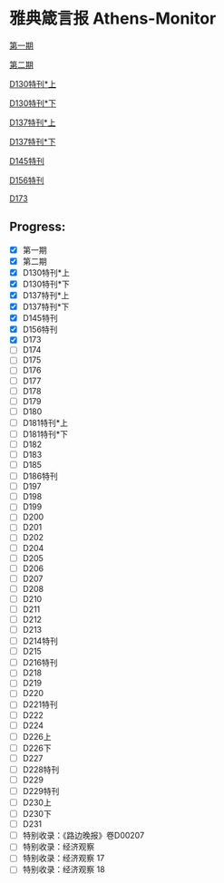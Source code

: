 # 雅典箴言报 Athens-Monitor

[第一期](https://github.com/TsaiZinan/Athens-Monitor/blob/main/%23%E7%AC%AC%E4%B8%80%E6%9C%9F.md)

[第二期](https://github.com/TsaiZinan/Athens-Monitor/blob/main/%23%E7%AC%AC%E4%BA%8C%E6%9C%9F.md)

[D130特刊*上](https://github.com/TsaiZinan/Athens-Monitor/blob/main/D130%E7%89%B9%E5%88%8A%E4%B8%8A.md)

[D130特刊*下](https://github.com/TsaiZinan/Athens-Monitor/blob/main/D130%E7%89%B9%E5%88%8A%E4%B8%8B.md)

[D137特刊*上](https://github.com/TsaiZinan/Athens-Monitor/blob/main/D137%E7%89%B9%E5%88%8A%E4%B8%8A.md)

[D137特刊*下](https://github.com/TsaiZinan/Athens-Monitor/blob/main/D137%E7%89%B9%E5%88%8A%E4%B8%8B.md)

[D145特刊](https://github.com/TsaiZinan/Athens-Monitor/blob/main/D145%E7%89%B9%E5%88%8A.md)

[D156特刊](https://github.com/TsaiZinan/Athens-Monitor/blob/main/D156%E7%89%B9%E5%88%8A.md)

[D173](https://github.com/TsaiZinan/Athens-Monitor/blob/main/D173.md)

## Progress:

- [x] 第一期
- [x] 第二期
- [x] D130特刊*上
- [x] D130特刊*下
- [x] D137特刊*上
- [x] D137特刊*下
- [x] D145特刊
- [x] D156特刊
- [x] D173
- [ ] D174
- [ ] D175
- [ ] D176
- [ ] D177
- [ ] D178
- [ ] D179
- [ ] D180
- [ ] D181特刊*上
- [ ] D181特刊*下
- [ ] D182
- [ ] D183
- [ ] D185
- [ ] D186特刊
- [ ] D197
- [ ] D198
- [ ] D199
- [ ] D200
- [ ] D201
- [ ] D202
- [ ] D204
- [ ] D205
- [ ] D206
- [ ] D207
- [ ] D208
- [ ] D210
- [ ] D211
- [ ] D212
- [ ] D213
- [ ] D214特刊
- [ ] D215
- [ ] D216特刊
- [ ] D218
- [ ] D219
- [ ] D220
- [ ] D221特刊
- [ ] D222
- [ ] D224
- [ ] D226上
- [ ] D226下
- [ ] D227
- [ ] D228特刊
- [ ] D229
- [ ] D229特刊
- [ ] D230上
- [ ] D230下
- [ ] D231
- [ ] 特别收录：《路边晚报》卷D00207
- [ ] 特别收录：经济观察
- [ ] 特别收录：经济观察 17
- [ ] 特别收录：经济观察 18
